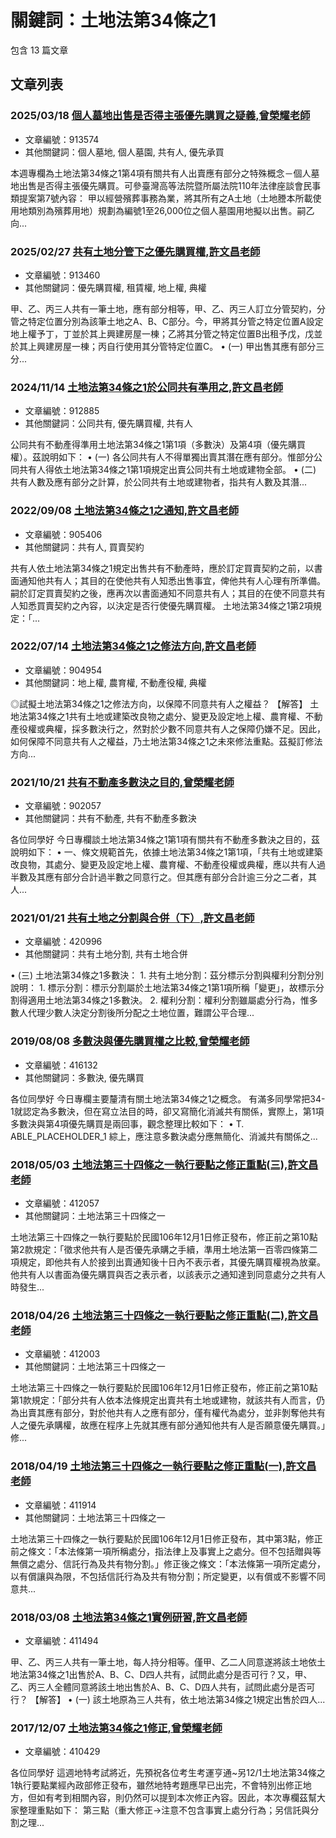 # 關鍵詞：土地法第34條之1

包含 13 篇文章

## 文章列表

### 2025/03/18 [個人墓地出售是否得主張優先購買之疑義,曾榮耀老師](../../articles/913574_%E5%80%8B%E4%BA%BA%E5%A2%93%E5%9C%B0%E5%87%BA%E5%94%AE%E6%98%AF%E5%90%A6%E5%BE%97%E4%B8%BB%E5%BC%B5%E5%84%AA%E5%85%88%E8%B3%BC%E8%B2%B7%E4%B9%8B%E7%96%91%E7%BE%A9%2C%E6%9B%BE%E6%A6%AE%E8%80%80%E8%80%81%E5%B8%AB.md)
- 文章編號：913574
- 其他關鍵詞：個人墓地, 個人墓園, 共有人, 優先承買

本週專欄為土地法第34條之1第4項有關共有人出賣應有部分之特殊概念－個人墓地出售是否得主張優先購買。可參臺灣高等法院暨所屬法院110年法律座談會民事類提案第7號內容： 甲以經營殯葬事務為業，將其所有之A土地（土地謄本所載使用地類別為殯葬用地）規劃為編號1至26,000位之個人墓園用地擬以出售。嗣乙向...

### 2025/02/27 [共有土地分管下之優先購買權,許文昌老師](../../articles/913460_%E5%85%B1%E6%9C%89%E5%9C%9F%E5%9C%B0%E5%88%86%E7%AE%A1%E4%B8%8B%E4%B9%8B%E5%84%AA%E5%85%88%E8%B3%BC%E8%B2%B7%E6%AC%8A%2C%E8%A8%B1%E6%96%87%E6%98%8C%E8%80%81%E5%B8%AB.md)
- 文章編號：913460
- 其他關鍵詞：優先購買權, 租賃權, 地上權, 典權

甲、乙、丙三人共有一筆土地，應有部分相等，甲、乙、丙三人訂立分管契約，分管之特定位置分別為該筆土地之A、B、C部分。今，甲將其分管之特定位置A設定地上權予丁，丁並於其上興建房屋一棟；乙將其分管之特定位置B出租予戊，戊並於其上興建房屋一棟；丙自行使用其分管特定位置C。 • (一) 甲出售其應有部分三分...

### 2024/11/14 [土地法第34條之1於公同共有準用之,許文昌老師](../../articles/912885_%E5%9C%9F%E5%9C%B0%E6%B3%95%E7%AC%AC34%E6%A2%9D%E4%B9%8B1%E6%96%BC%E5%85%AC%E5%90%8C%E5%85%B1%E6%9C%89%E6%BA%96%E7%94%A8%E4%B9%8B%2C%E8%A8%B1%E6%96%87%E6%98%8C%E8%80%81%E5%B8%AB.md)
- 文章編號：912885
- 其他關鍵詞：公同共有, 優先購買權, 共有人

公同共有不動產得準用土地法第34條之1第1項（多數決）及第4項（優先購買權）。茲說明如下： • (一) 各公同共有人不得單獨出賣其潛在應有部分。惟部分公同共有人得依土地法第34條之1第1項規定出賣公同共有土地或建物全部。 • (二) 共有人數及應有部分之計算，於公同共有土地或建物者，指共有人數及其潛...

### 2022/09/08 [土地法第34條之1之通知,許文昌老師](../../articles/905406_%E5%9C%9F%E5%9C%B0%E6%B3%95%E7%AC%AC34%E6%A2%9D%E4%B9%8B1%E4%B9%8B%E9%80%9A%E7%9F%A5%2C%E8%A8%B1%E6%96%87%E6%98%8C%E8%80%81%E5%B8%AB.md)
- 文章編號：905406
- 其他關鍵詞：共有人, 買賣契約

共有人依土地法第34條之1規定出售共有不動產時，應於訂定買賣契約之前，以書面通知他共有人；其目的在使他共有人知悉出售事宜，俾他共有人心理有所準備。嗣於訂定買賣契約之後，應再次以書面通知不同意共有人；其目的在使不同意共有人知悉買賣契約之內容，以決定是否行使優先購買權。 土地法第34條之1第2項規定：「...

### 2022/07/14 [土地法第34條之1之修法方向,許文昌老師](../../articles/904954_%E5%9C%9F%E5%9C%B0%E6%B3%95%E7%AC%AC34%E6%A2%9D%E4%B9%8B1%E4%B9%8B%E4%BF%AE%E6%B3%95%E6%96%B9%E5%90%91%2C%E8%A8%B1%E6%96%87%E6%98%8C%E8%80%81%E5%B8%AB.md)
- 文章編號：904954
- 其他關鍵詞：地上權, 農育權, 不動產役權, 典權

◎試擬土地法第34條之1之修法方向，以保障不同意共有人之權益？ 【解答】 土地法第34條之1共有土地或建築改良物之處分、變更及設定地上權、農育權、不動產役權或典權，採多數決行之，然對於少數不同意共有人之保障仍嫌不足。因此，如何保障不同意共有人之權益，乃土地法第34條之1之未來修法重點。茲擬訂修法方向...

### 2021/10/21 [共有不動產多數決之目的,曾榮耀老師](../../articles/902057_%E5%85%B1%E6%9C%89%E4%B8%8D%E5%8B%95%E7%94%A2%E5%A4%9A%E6%95%B8%E6%B1%BA%E4%B9%8B%E7%9B%AE%E7%9A%84%2C%E6%9B%BE%E6%A6%AE%E8%80%80%E8%80%81%E5%B8%AB.md)
- 文章編號：902057
- 其他關鍵詞：共有不動產, 共有不動產多數決

各位同學好 今日專欄談土地法第34條之1第1項有關共有不動產多數決之目的，茲說明如下： • 一、條文規範首先，依據土地法第34條之1第1項，「共有土地或建築改良物，其處分、變更及設定地上權、農育權、不動產役權或典權，應以共有人過半數及其應有部分合計過半數之同意行之。但其應有部分合計逾三分之二者，其人...

### 2021/01/21 [共有土地之分割與合併（下）,許文昌老師](../../articles/420996_%E5%85%B1%E6%9C%89%E5%9C%9F%E5%9C%B0%E4%B9%8B%E5%88%86%E5%89%B2%E8%88%87%E5%90%88%E4%BD%B5%EF%BC%88%E4%B8%8B%EF%BC%89%2C%E8%A8%B1%E6%96%87%E6%98%8C%E8%80%81%E5%B8%AB.md)
- 文章編號：420996
- 其他關鍵詞：共有土地分割, 共有土地合併

• (三) 土地法第34條之1多數決： 1. 共有土地分割：茲分標示分割與權利分割分別說明： 1. 標示分割：標示分割屬於土地法第34條之1第1項所稱「變更」，故標示分割得適用土地法第34條之1多數決。 2. 權利分割：權利分割雖屬處分行為，惟多數人代理少數人決定分割後所分配之土地位置，難謂公平合理...

### 2019/08/08 [多數決與優先購買權之比較,曾榮耀老師](../../articles/416132_%E5%A4%9A%E6%95%B8%E6%B1%BA%E8%88%87%E5%84%AA%E5%85%88%E8%B3%BC%E8%B2%B7%E6%AC%8A%E4%B9%8B%E6%AF%94%E8%BC%83%2C%E6%9B%BE%E6%A6%AE%E8%80%80%E8%80%81%E5%B8%AB.md)
- 文章編號：416132
- 其他關鍵詞：多數決, 優先購買

各位同學好 今日專欄主要釐清有關土地法第34條之1之概念。 有滿多同學常把34-1就認定為多數決，但在寫立法目的時，卻又寫簡化消滅共有關係，實際上，第1項多數決與第4項優先購買是兩回事，觀念整理比較如下： • T. ABLE_PLACEHOLDER_1 綜上，應注意多數決處分應無簡化、消滅共有關係之...

### 2018/05/03 [土地法第三十四條之一執行要點之修正重點(三),許文昌老師](../../articles/412057_%E5%9C%9F%E5%9C%B0%E6%B3%95%E7%AC%AC%E4%B8%89%E5%8D%81%E5%9B%9B%E6%A2%9D%E4%B9%8B%E4%B8%80%E5%9F%B7%E8%A1%8C%E8%A6%81%E9%BB%9E%E4%B9%8B%E4%BF%AE%E6%AD%A3%E9%87%8D%E9%BB%9E%28%E4%B8%89%29%2C%E8%A8%B1%E6%96%87%E6%98%8C%E8%80%81%E5%B8%AB.md)
- 文章編號：412057
- 其他關鍵詞：土地法第三十四條之一

土地法第三十四條之一執行要點於民國106年12月1日修正發布，修正前之第10點第2款規定：「徵求他共有人是否優先承購之手續，準用土地法第一百零四條第二項規定，即他共有人於接到出賣通知後十日內不表示者，其優先購買權視為放棄。他共有人以書面為優先購買與否之表示者，以該表示之通知達到同意處分之共有人時發生...

### 2018/04/26 [土地法第三十四條之一執行要點之修正重點(二),許文昌老師](../../articles/412003_%E5%9C%9F%E5%9C%B0%E6%B3%95%E7%AC%AC%E4%B8%89%E5%8D%81%E5%9B%9B%E6%A2%9D%E4%B9%8B%E4%B8%80%E5%9F%B7%E8%A1%8C%E8%A6%81%E9%BB%9E%E4%B9%8B%E4%BF%AE%E6%AD%A3%E9%87%8D%E9%BB%9E%28%E4%BA%8C%29%2C%E8%A8%B1%E6%96%87%E6%98%8C%E8%80%81%E5%B8%AB.md)
- 文章編號：412003
- 其他關鍵詞：土地法第三十四條之一

土地法第三十四條之一執行要點於民國106年12月1日修正發布，修正前之第10點第1款規定：「部分共有人依本法條規定出賣共有土地或建物，就該共有人而言，仍為出賣其應有部分，對於他共有人之應有部分，僅有權代為處分，並非剝奪他共有人之優先承購權，故應在程序上先就其應有部分通知他共有人是否願意優先購買。」修...

### 2018/04/19 [土地法第三十四條之一執行要點之修正重點(一),許文昌老師](../../articles/411914_%E5%9C%9F%E5%9C%B0%E6%B3%95%E7%AC%AC%E4%B8%89%E5%8D%81%E5%9B%9B%E6%A2%9D%E4%B9%8B%E4%B8%80%E5%9F%B7%E8%A1%8C%E8%A6%81%E9%BB%9E%E4%B9%8B%E4%BF%AE%E6%AD%A3%E9%87%8D%E9%BB%9E%28%E4%B8%80%29%2C%E8%A8%B1%E6%96%87%E6%98%8C%E8%80%81%E5%B8%AB.md)
- 文章編號：411914
- 其他關鍵詞：土地法第三十四條之一

土地法第三十四條之一執行要點於民國106年12月1日修正發布，其中第3點，修正前之條文：「本法條第一項所稱處分，指法律上及事實上之處分。但不包括贈與等無償之處分、信託行為及共有物分割。」修正後之條文：「本法條第一項所定處分，以有償讓與為限，不包括信託行為及共有物分割；所定變更，以有償或不影響不同意共...

### 2018/03/08 [土地法第34條之1實例研習,許文昌老師](../../articles/411494_%E5%9C%9F%E5%9C%B0%E6%B3%95%E7%AC%AC34%E6%A2%9D%E4%B9%8B1%E5%AF%A6%E4%BE%8B%E7%A0%94%E7%BF%92%2C%E8%A8%B1%E6%96%87%E6%98%8C%E8%80%81%E5%B8%AB.md)
- 文章編號：411494

甲、乙、丙三人共有一筆土地，每人持分相等。僅甲、乙二人同意遂將該土地依土地法第34條之1出售於A、B、C、D四人共有，試問此處分是否可行？又，甲、乙、丙三人全體同意將該土地出售於A、B、C、D四人共有，試問此處分是否可行？ 【解答】 • (一) 該土地原為三人共有，依土地法第34條之1規定出售於四人...

### 2017/12/07 [土地法第34條之1修正,曾榮耀老師](../../articles/410429_%E5%9C%9F%E5%9C%B0%E6%B3%95%E7%AC%AC34%E6%A2%9D%E4%B9%8B1%E4%BF%AE%E6%AD%A3%2C%E6%9B%BE%E6%A6%AE%E8%80%80%E8%80%81%E5%B8%AB.md)
- 文章編號：410429

各位同學好 這週地特考試將近，先預祝各位考生考運亨通~另12/1土地法第34條之1執行要點業經內政部修正發布，雖然地特考題應早已出完，不會特別出修正地方，但如有考到相關內容，則仍然可以提到本次修正內容。因此，本次專欄茲幫大家整理重點如下： 第三點（重大修正→注意不包含事實上處分行為；另信託與分割之理...
